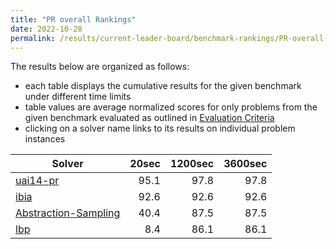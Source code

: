 ```yaml
---
title: "PR overall Rankings"
date: 2022-10-28
permalink: /results/current-leader-board/benchmark-rankings/PR-overall-rankings
---
```




The results below are organized as follows:
- each table displays the cumulative results for the given benchmark under different time limits
- table values are average normalized scores for only problems from the given benchmark evaluated as outlined in [Evaluation Criteria](https://uaicompetition.github.io/uci-2022/results/evaluation-criteria/)
- clicking on a solver name links to its results on individual problem instances


|                                 Solver                                  | 20sec | 1200sec | 3600sec |
| ----------------------------------------------------------------------- | ----: | ------: | ------: |
| [uai14-pr](../solver-scores/uai14-pr-scores.md)                         |  95.1 |    97.8 |    97.8 |
| [ibia](../solver-scores/ibia-scores.md)                                 |  92.6 |    92.6 |    92.6 |
| [Abstraction-Sampling](../solver-scores/Abstraction-Sampling-scores.md) |  40.4 |    87.5 |    87.5 |
| [lbp](../solver-scores/lbp-scores.md)                                   |   8.4 |    86.1 |    86.1 |

